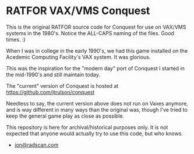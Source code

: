 # RATFOR VAX/VMS Conquest

This is the original RATFOR source code for Conquest for use on
VAX/VMS systems in the 1980's.  Notice the ALL-CAPS naming of the
files.  Good times. :)

When I was in college in the early 1990's, we had this game installed
on the Acedemic Computing Facility's VAX system.  It was glorious.

This was the inspiration for the "modern day" port of Conquest I
started in the mid-1990's and still maintain today.

The "current" version of Conquest is hosted at
https://github.com/jtrulson/conquest

Needless to say, the current version above does not run on Vaxes
anymore, and is way different in many ways than the original was,
though I've tried to keep the general game play as close as possible.

This repository is here for archival/historical purposes only.  It is
not expected that anyone would actually try to use this code, but who
knows.

- jon@radscan.com


